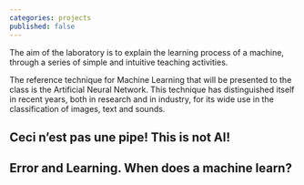 ```yaml
---
categories: projects
published: false
---
```

The aim of the laboratory is to explain the learning process of a machine,
through a series of simple  and intuitive teaching activities.

The reference technique for Machine Learning that will be presented to the class
is the Artificial Neural Network. This technique has distinguished itself in
recent years, both in research and in industry,  for its wide use in the
classification of images, text and sounds.

## Ceci n’est pas une pipe! This is not AI!

## Error and Learning. When does a machine learn?
